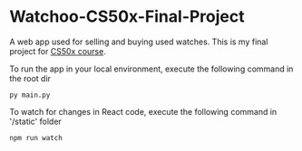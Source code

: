 # Watchoo-CS50x-Final-Project

A web app used for selling and buying used watches. This is my final project for [CS50x course](https://cs50.harvard.edu/x/2020/).

To run the app in your local environment, execute the following command in the root dir
```
py main.py
```

To watch for changes in React code, execute the following command in '/static' folder
```
npm run watch
```
  

